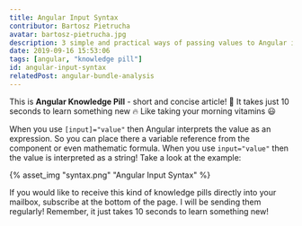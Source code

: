 ```yaml
---
title: Angular Input Syntax
contributor: Bartosz Pietrucha
avatar: bartosz-pietrucha.jpg
description: 3 simple and practical ways of passing values to Angular inputs.
date: 2019-09-16 15:53:06
tags: [angular, "knowledge pill"]
id: angular-input-syntax
relatedPost: angular-bundle-analysis
---
```

This is **Angular Knowledge Pill** - short and concise article! 💊
It takes just 10 seconds to learn something new 🔥
Like taking your morning vitamins 😃

When you use `[input]="value"` then Angular interprets the value as an expression. So you can place there a variable reference from the component or even mathematic formula. When you use `input="value"` then the value is interpreted as a string! Take a look at the example:

{% asset_img "syntax.png" "Angular Input Syntax" %}

If you would like to receive this kind of knowledge pills directly into your mailbox, subscribe at the bottom of the page. I will be sending them regularly! Remember, it just takes 10 seconds to learn something new!
